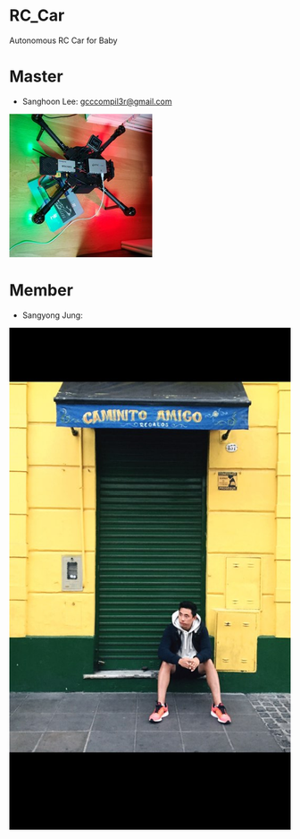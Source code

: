 # RC_Car
Autonomous RC Car for Baby

# Master
- Sanghoon Lee:			gcccompil3r@gmail.com

![sanghoon](./member_profile/sanghoon_profile_1.jpg)

# Member
- Sangyong Jung:		

![sangyong](./member_profile/sangyong_profile_1.jpg)
